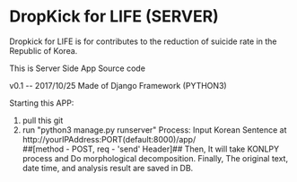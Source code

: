 # DropKick for LIFE (SERVER)
Dropkick for LIFE is for contributes to the reduction of suicide rate in the Republic of Korea.

This is Server Side App Source code

v0.1 -- 2017/10/25
Made of Django Framework (PYTHON3)

Starting this APP:
  1. pull this git 
  2. run "python3 manage.py runserver"
Process:
Input Korean Sentence at http://yourIPAddress:PORT(default:8000)/app/  
##[method - POST, req - 'send' Header]##
Then, It will take KONLPY process and Do morphological decomposition.
Finally, The original text, date time, and analysis result are saved in DB.
